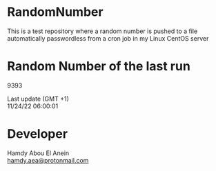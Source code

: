 # RandomNumber    
This is a test repository where a random number is pushed to a file automatically passwordless from a cron job in my Linux CentOS server    
# Random Number of the last run   
9393
      
Last update (GMT +1)    
11/24/22 06:00:01
# Developer    
Hamdy Abou El Anein   
hamdy.aea@protonmail.com

